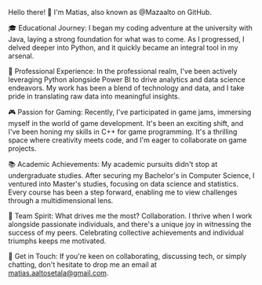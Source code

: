 Hello there! 👋 I'm Matias, also known as @Mazaalto on GitHub.

🎓 Educational Journey:
I began my coding adventure at the university with Java, laying a strong foundation for what was to come. As I progressed, I delved deeper into Python, and it quickly became an integral tool in my arsenal.

💼 Professional Experience:
In the professional realm, I've been actively leveraging Python alongside Power BI to drive analytics and data science endeavors. My work has been a blend of technology and data, and I take pride in translating raw data into meaningful insights.

🎮 Passion for Gaming:
Recently, I've participated in game jams, immersing myself in the world of game development. It's been an exciting shift, and I've been honing my skills in C++ for game programming. It's a thrilling space where creativity meets code, and I'm eager to collaborate on game projects.

📚 Academic Achievements:
My academic pursuits didn't stop at undergraduate studies. After securing my Bachelor's in Computer Science, I ventured into Master's studies, focusing on data science and statistics. Every course has been a step forward, enabling me to view challenges through a multidimensional lens.

🤝 Team Spirit:
What drives me the most? Collaboration. I thrive when I work alongside passionate individuals, and there's a unique joy in witnessing the success of my peers. Celebrating collective achievements and individual triumphs keeps me motivated.

💌 Get in Touch:
If you're keen on collaborating, discussing tech, or simply chatting, don't hesitate to drop me an email at matias.aaltosetala@gmail.com.

<!---
Mazaalto/Mazaalto is a ✨ special ✨ repository because its `README.md` (this file) appears on your GitHub profile.
You can click the Preview link to take a look at your changes.
--->
